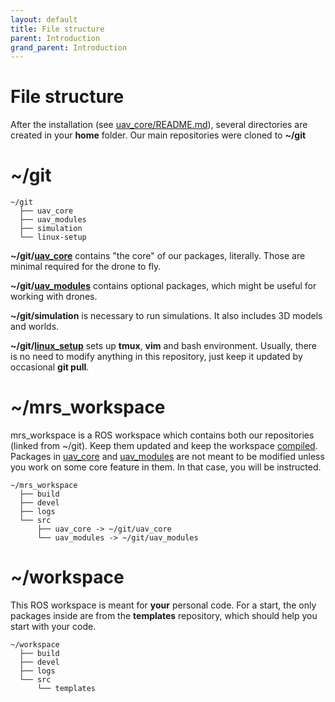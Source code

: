 ```yaml
---
layout: default
title: File structure
parent: Introduction
grand_parent: Introduction
---
```


# File structure

After the installation (see [uav_core/README.md](https://mrs.felk.cvut.cz/gitlab/uav/uav_core)), several directories are created in your **home** folder. Our main repositories were cloned to **~/git**

# ~/git

```
~/git
  ├── uav_core
  ├── uav_modules
  ├── simulation
  └── linux-setup
```

**~/git/[uav_core](uav_core)** contains "the core" of our packages, literally.
Those are minimal required for the drone to fly.

**~/git/[uav_modules](uav_modules)** contains optional packages, which might be useful for working with drones.

**~/git/simulation** is necessary to run simulations. It also includes 3D models and worlds.

**~/git/[linux_setup](http://github.com/klaxalk/linux-setup)** sets up **tmux**, **vim** and bash environment.
Usually, there is no need to modify anything in this repository, just keep it updated by occasional **git pull**.

# ~/mrs_workspace

mrs_workspace is a ROS workspace which contains both our repositories (linked from ~/git).
Keep them updated and keep the workspace [compiled](how_to_compile).
Packages in [uav_core](uav_core) and [uav_modules](uav_modules) are not meant to be modified unless you work on some core feature in them.
In that case, you will be instructed.

```
~/mrs_workspace
  ├── build
  ├── devel
  ├── logs
  └── src
      ├── uav_core -> ~/git/uav_core
      └── uav_modules -> ~/git/uav_modules
```

# ~/workspace

This ROS workspace is meant for **your** personal code.
For a start, the only packages inside are from the **templates** repository, which should help you start with your code.

```
~/workspace
  ├── build
  ├── devel
  ├── logs
  └── src
      └── templates
```
